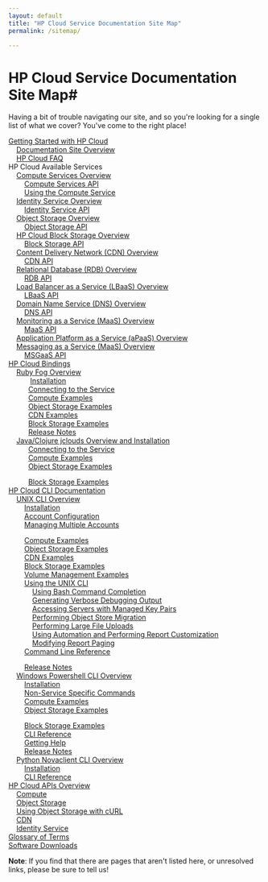 ```yaml
---
layout: default
title: "HP Cloud Service Documentation Site Map"
permalink: /sitemap/

---
```

# HP Cloud Service Documentation Site Map#

Having a bit of trouble navigating our site, and so you're looking for a single list of what we cover?  You've come to the right place!

[Getting Started with HP Cloud](/)<br>
&nbsp;&nbsp;&nbsp;&nbsp;[Documentation Site Overview](/site-overview)<br>
&nbsp;&nbsp;&nbsp;&nbsp;[HP Cloud FAQ](/faq)<br>
HP Cloud Available Services<br> <!--Need to add a page for this -->
&nbsp;&nbsp;&nbsp;&nbsp;[Compute Services Overview](/compute)<br>
&nbsp;&nbsp;&nbsp;&nbsp;&nbsp;&nbsp;&nbsp;&nbsp;[Compute Services API](/api/compute)<br>
&nbsp;&nbsp;&nbsp;&nbsp;&nbsp;&nbsp;&nbsp;&nbsp;[Using the Compute Service](/compute/using)<br>
&nbsp;&nbsp;&nbsp;&nbsp;[Identity Service Overview](/identity)<br>
&nbsp;&nbsp;&nbsp;&nbsp;&nbsp;&nbsp;&nbsp;&nbsp;[Identity Service API](api/identity)<br>
&nbsp;&nbsp;&nbsp;&nbsp;[Object Storage Overview](/object-storage)<br>
&nbsp;&nbsp;&nbsp;&nbsp;&nbsp;&nbsp;&nbsp;&nbsp;[Object Storage API](/api/object-storage)<br>
&nbsp;&nbsp;&nbsp;&nbsp;[HP Cloud Block Storage Overview](/block-storage)<br>
&nbsp;&nbsp;&nbsp;&nbsp;&nbsp;&nbsp;&nbsp;&nbsp;[Block Storage API](/api/block-storage)<br>
&nbsp;&nbsp;&nbsp;&nbsp;[Content Delivery Network (CDN) Overview](/cdn)<br>
&nbsp;&nbsp;&nbsp;&nbsp;&nbsp;&nbsp;&nbsp;&nbsp;[CDN API](/cdn/api)<br>
&nbsp;&nbsp;&nbsp;&nbsp;[Relational Database (RDB) Overview](/rdb)<br>
&nbsp;&nbsp;&nbsp;&nbsp;&nbsp;&nbsp;&nbsp;&nbsp;[RDB API](http://api-docs.hpcloud.com/hpcloud-rdb-mysql/1.0/content/ch_rdb-mysql-dev-api.html)<br>
&nbsp;&nbsp;&nbsp;&nbsp;[Load Balancer as a Service (LBaaS) Overview](/lbaas)<br>
&nbsp;&nbsp;&nbsp;&nbsp;&nbsp;&nbsp;&nbsp;&nbsp;[LBaaS API](/api/lbaas)<br>
&nbsp;&nbsp;&nbsp;&nbsp;[Domain Name Service (DNS) Overview](/dns)<br>
&nbsp;&nbsp;&nbsp;&nbsp;&nbsp;&nbsp;&nbsp;&nbsp;[DNS API](/api/dns)<br>
&nbsp;&nbsp;&nbsp;&nbsp;[Monitoring as a Service (MaaS) Overview](/maas)<br>
&nbsp;&nbsp;&nbsp;&nbsp;&nbsp;&nbsp;&nbsp;&nbsp;[MaaS API](/api/monitoring)<br>
&nbsp;&nbsp;&nbsp;&nbsp;[Application Platform as a Service (aPaaS) Overview](/apaas)<br>
&nbsp;&nbsp;&nbsp;&nbsp;[Messaging as a Service (MaaS) Overview](/msgaas)<br>
&nbsp;&nbsp;&nbsp;&nbsp;&nbsp;&nbsp;&nbsp;&nbsp;[MSGaaS API](/api/msgaas)<br>
[HP Cloud Bindings](/bindings)<br>
&nbsp;&nbsp;&nbsp;&nbsp;[Ruby Fog Overview](/bindings/fog)<br>
&nbsp;&nbsp;&nbsp;&nbsp;&nbsp;&nbsp;&nbsp;&nbsp;&nbsp;&nbsp;&nbsp;[Installation](/bindings/fog/install)<br>
&nbsp;&nbsp;&nbsp;&nbsp;&nbsp;&nbsp;&nbsp;&nbsp;&nbsp;&nbsp;[Connecting to the Service](/bindings/fog/connect)<br>
&nbsp;&nbsp;&nbsp;&nbsp;&nbsp;&nbsp;&nbsp;&nbsp;&nbsp;&nbsp;[Compute Examples](/bindings/fog/compute)<br>
&nbsp;&nbsp;&nbsp;&nbsp;&nbsp;&nbsp;&nbsp;&nbsp;&nbsp;&nbsp;[Object Storage Examples](/bindings/fog/object-storage)<br>
&nbsp;&nbsp;&nbsp;&nbsp;&nbsp;&nbsp;&nbsp;&nbsp;&nbsp;&nbsp;[CDN Examples](/bindings/fog/cdn)<br>
&nbsp;&nbsp;&nbsp;&nbsp;&nbsp;&nbsp;&nbsp;&nbsp;&nbsp;&nbsp;[Block Storage Examples](/bindings/fog/block-storage)<br>
&nbsp;&nbsp;&nbsp;&nbsp;&nbsp;&nbsp;&nbsp;&nbsp;&nbsp;&nbsp;[Release Notes](/bindings/fog/release-notes)<br>
&nbsp;&nbsp;&nbsp;&nbsp;[Java/Clojure jclouds Overview and Installation](/bindings/jclouds)<br>
&nbsp;&nbsp;&nbsp;&nbsp;&nbsp;&nbsp;&nbsp;&nbsp;&nbsp;&nbsp;[Connecting to the Service](/bindings/jclouds/connecting)<br>
&nbsp;&nbsp;&nbsp;&nbsp;&nbsp;&nbsp;&nbsp;&nbsp;&nbsp;&nbsp;[Compute Examples](/bindings/jclouds/compute)<br>
&nbsp;&nbsp;&nbsp;&nbsp;&nbsp;&nbsp;&nbsp;&nbsp;&nbsp;&nbsp;[Object Storage Examples](/bindings/jclouds/object-storage)<br>
<!--&nbsp;&nbsp;&nbsp;&nbsp;&nbsp;&nbsp;&nbsp;&nbsp;&nbsp;&nbsp;[CDN Examples](/bindings/jclouds/cdn)<br>-->
&nbsp;&nbsp;&nbsp;&nbsp;&nbsp;&nbsp;&nbsp;&nbsp;&nbsp;&nbsp;[Block Storage Examples](/bindings/jclouds/block-storage)<br>
[HP Cloud CLI Documentation](/cli)<br>
&nbsp;&nbsp;&nbsp;&nbsp;[UNIX CLI Overview](/cli/unix)<br>
&nbsp;&nbsp;&nbsp;&nbsp;&nbsp;&nbsp;&nbsp;&nbsp;[Installation](/cli/unix/install)<br>
&nbsp;&nbsp;&nbsp;&nbsp;&nbsp;&nbsp;&nbsp;&nbsp;[Account Configuration](/cli/unix/configuration)<br>
&nbsp;&nbsp;&nbsp;&nbsp;&nbsp;&nbsp;&nbsp;&nbsp;[Managing Multiple Accounts](/cli/unix/account-management)<br>
<!--&nbsp;&nbsp;&nbsp;&nbsp;&nbsp;&nbsp;&nbsp;&nbsp;&nbsp;&nbsp;&nbsp;&nbsp;[Account Management](/cli/unix/configuration)<br>-->
&nbsp;&nbsp;&nbsp;&nbsp;&nbsp;&nbsp;&nbsp;&nbsp;[Compute Examples](/cli/unix/compute)<br>
&nbsp;&nbsp;&nbsp;&nbsp;&nbsp;&nbsp;&nbsp;&nbsp;[Object Storage Examples](/cli/unix/object-storage)<br>
&nbsp;&nbsp;&nbsp;&nbsp;&nbsp;&nbsp;&nbsp;&nbsp;[CDN Examples](/cli/unix/cdn)<br>
&nbsp;&nbsp;&nbsp;&nbsp;&nbsp;&nbsp;&nbsp;&nbsp;[Block Storage Examples](/cli/unix/block-storage)<br>
&nbsp;&nbsp;&nbsp;&nbsp;&nbsp;&nbsp;&nbsp;&nbsp;[Volume Management Examples](/block-storage/volume)<br>
&nbsp;&nbsp;&nbsp;&nbsp;&nbsp;&nbsp;&nbsp;&nbsp;[Using the UNIX CLI](/cli/unix/articles/)<br>
&nbsp;&nbsp;&nbsp;&nbsp;&nbsp;&nbsp;&nbsp;&nbsp;&nbsp;&nbsp;&nbsp;&nbsp;[Using Bash Command Completion](/cli/unix/articles/complete)<br>
&nbsp;&nbsp;&nbsp;&nbsp;&nbsp;&nbsp;&nbsp;&nbsp;&nbsp;&nbsp;&nbsp;&nbsp;[Generating Verbose Debugging Output](/cli/unix/articles/debugging)<br>
&nbsp;&nbsp;&nbsp;&nbsp;&nbsp;&nbsp;&nbsp;&nbsp;&nbsp;&nbsp;&nbsp;&nbsp;[Accessing Servers with Managed Key Pairs](/cli/unix/articles/managedkeypairs)<br>
&nbsp;&nbsp;&nbsp;&nbsp;&nbsp;&nbsp;&nbsp;&nbsp;&nbsp;&nbsp;&nbsp;&nbsp;[Performing Object Store Migration](/cli/unix/articles/migration)<br>
&nbsp;&nbsp;&nbsp;&nbsp;&nbsp;&nbsp;&nbsp;&nbsp;&nbsp;&nbsp;&nbsp;&nbsp;[Performing Large File Uploads](/cli/unix/articles/large)<br>
&nbsp;&nbsp;&nbsp;&nbsp;&nbsp;&nbsp;&nbsp;&nbsp;&nbsp;&nbsp;&nbsp;&nbsp;[Using Automation and Performing Report Customization](/cli/unix/articles/reports)<br>
&nbsp;&nbsp;&nbsp;&nbsp;&nbsp;&nbsp;&nbsp;&nbsp;&nbsp;&nbsp;&nbsp;&nbsp;[Modifying Report Paging](/cli/unix/articles/paging)<br>
&nbsp;&nbsp;&nbsp;&nbsp;&nbsp;&nbsp;&nbsp;&nbsp;[Command Line Reference](/cli/unix/reference)<br>
<!--&nbsp;&nbsp;&nbsp;&nbsp;&nbsp;&nbsp;&nbsp;&nbsp;[Getting Help](/cli/unix/help)<br>-->
&nbsp;&nbsp;&nbsp;&nbsp;&nbsp;&nbsp;&nbsp;&nbsp;[Release Notes](/cli/unix/release-notes)<br>
&nbsp;&nbsp;&nbsp;&nbsp;[Windows Powershell CLI Overview](/cli/windows)<br>
&nbsp;&nbsp;&nbsp;&nbsp;&nbsp;&nbsp;&nbsp;&nbsp;[Installation](/cli/windows/installation)<br>
&nbsp;&nbsp;&nbsp;&nbsp;&nbsp;&nbsp;&nbsp;&nbsp;[Non-Service Specific Commands](/cli/windows/commands)<br>
&nbsp;&nbsp;&nbsp;&nbsp;&nbsp;&nbsp;&nbsp;&nbsp;[Compute Examples](/cli/windows/compute)<br>
&nbsp;&nbsp;&nbsp;&nbsp;&nbsp;&nbsp;&nbsp;&nbsp;[Object Storage Examples](/cli/windows/containers-and-folders)<br>
<!--&nbsp;&nbsp;&nbsp;&nbsp;&nbsp;&nbsp;&nbsp;&nbsp;[CDN Examples](/cli/windows/cdn)<br>-->
&nbsp;&nbsp;&nbsp;&nbsp;&nbsp;&nbsp;&nbsp;&nbsp;[Block Storage Examples](/cli/windows/block-storage)<br>
&nbsp;&nbsp;&nbsp;&nbsp;&nbsp;&nbsp;&nbsp;&nbsp;[CLI Reference](/cli/windows/reference)<br>
&nbsp;&nbsp;&nbsp;&nbsp;&nbsp;&nbsp;&nbsp;&nbsp;[Getting Help](/cli/windows/help)<br>
&nbsp;&nbsp;&nbsp;&nbsp;&nbsp;&nbsp;&nbsp;&nbsp;[Release Notes](/cli/windows/release-notes)<br>
&nbsp;&nbsp;&nbsp;&nbsp;[Python Novaclient CLI Overview](/cli/nova)<br>
&nbsp;&nbsp;&nbsp;&nbsp;&nbsp;&nbsp;&nbsp;&nbsp;[Installation](/cli/nova/install)<br>
&nbsp;&nbsp;&nbsp;&nbsp;&nbsp;&nbsp;&nbsp;&nbsp;[CLI Reference](/cli/nova/reference)<br>
[HP Cloud APIs Overview](/api)<br>
&nbsp;&nbsp;&nbsp;&nbsp;[Compute](/compute/api)<br>
&nbsp;&nbsp;&nbsp;&nbsp;[Object Storage](/object-storage/api)<br>
&nbsp;&nbsp;&nbsp;&nbsp;[Using Object Storage with cURL](/object-storage/api/curl)<br>
&nbsp;&nbsp;&nbsp;&nbsp;[CDN](cdn/api)<br>
&nbsp;&nbsp;&nbsp;&nbsp;[Identity Service](/identity/api)<br>
[Glossary of Terms](/glossary)<br>
[Software Downloads](/downloads)<br>

**Note**: If you find that there are pages that aren't listed here, or unresolved links, please be sure to tell us!
